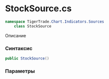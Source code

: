 
# StockSource.cs
```csharp
namespace TigerTrade.Chart.Indicators.Sources  
    class StockSource
```

Описание

### Синтаксис
```csharp
public StockSource()
```

### Параметры

                    
                    